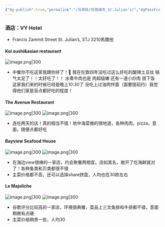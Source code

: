 ```yaml
---
{"dg-publish":true,"permalink":"/马耳他/住宿城市_St.Julian’s/","dgPassFrontmatter":true}
---
```



### 酒店：VY Hotel
+ Francis Zammit Street St. Julianʼs, STJ 3210馬爾他

#### Koi sushi&asian restaurant
![image.png|300](https://obsidan-1314364309.cos.ap-beijing.myqcloud.com/obsidan/20250713011453367.png)
+ 中餐你不吃这家我跟你拼了！😤 我在伦敦四年没吃过这么好吃的酸辣土豆丝 锅气太足了！！太好吃了！！ 水煮牛肉也是 肉超级嫩 还有一道小炒肉 很下饭 这家我们来的时候已经是晚上10:30了 没吃上过油肉拌面（面要提前约）我觉得他们家是盲点都好吃的程度！
#### The Avenue Restaurant
![image.png|300](https://obsidan-1314364309.cos.ap-beijing.myqcloud.com/obsidan/20250713005008966.png)
![image.png|300](https://obsidan-1314364309.cos.ap-beijing.myqcloud.com/obsidan/20250713005050639.png)


+ 连吃两天的店！真的相当不错！地中海菜做的很地道，各种肉肉，pizza，意面，随便点都好吃

#### Bayview Seafood House
![image.png|300](https://obsidan-1314364309.cos.ap-beijing.myqcloud.com/obsidan/20250713005102267.png)
![image.png|300](https://obsidan-1314364309.cos.ap-beijing.myqcloud.com/obsidan/20250713005113431.png)

+ 在海边view很棒的一家店，约会聚餐两相宜。店如其名，敞开了吃海鲜就对了！各种鱼类和贝类都很不错
+ 主菜价格都不高，还可以选择share拼盘，人均也在30欧左右

#### Le Majoliche
![image.png|300](https://obsidan-1314364309.cos.ap-beijing.myqcloud.com/obsidan/20250713005205649.png)
![image.png|300](https://obsidan-1314364309.cos.ap-beijing.myqcloud.com/obsidan/20250713005321242.png)


+ 谷歌评分比较高的一家店，环境很典雅，菜品上三文鱼排和牛排都不错，意面稍微有点硬
+ 主菜价格稍贵一些，人均30
